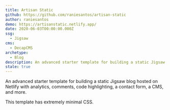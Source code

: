 ```yaml
---
title: Artisan Static
github: https://github.com/raniesantos/artisan-static
author: raniesantos
demo: https://artisanstatic.netlify.app/
date: 2020-06-03T00:00:00.000Z
ssg:
  - Jigsaw
cms:
  - DecapCMS
archetype:
  - Blog
description: An advanced starter template for building a static Jigsaw blog.
stale: true
---
```


An advanced starter template for building a static Jigsaw blog hosted on Netlify with analytics, comments, code highlighting, a contact form, a CMS, and more.

This template has extremely minimal CSS.
